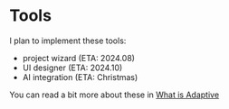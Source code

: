 # Tools

I plan to implement these tools:

* project wizard (ETA: 2024.08)
* UI designer (ETA: 2024.10)
* AI integration (ETA: Christmas)

You can read a bit more about these in [What is Adaptive](./what-is-adaptive.md)